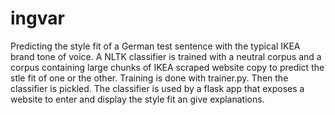 # ingvar
Predicting the style fit of a German test sentence with the typical IKEA brand tone of voice. 
A NLTK classifier is trained with a neutral corpus and a corpus containing large chunks of IKEA scraped website copy to predict the stle fit
of one or the other. Training is done with trainer.py. Then the classifier is pickled.
The classifier is used by a flask app that exposes a website to enter and display the style fit an give explanations.
